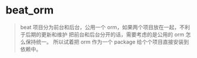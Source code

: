 # beat_orm
> beat 项目分为前台和后台，公用一个 orm，如果两个项目放在一起，不利于后期的更新和维护
> 把前台和后台分开的话，需要考虑的是公用的 orm 怎么保持统一。
> 所以试着把 orm 作为一个 package 给个个项目直接安装到依赖中。
